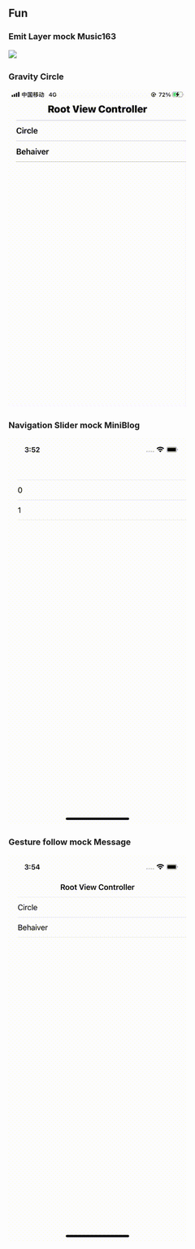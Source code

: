 ## Fun


### Emit Layer mock Music163
![](./resource/emitLayer.gif)

### Gravity Circle

![](./resource/gravityCircle.gif)

### Navigation Slider mock MiniBlog

![](./resource/navigationSlider.gif)

### Gesture follow mock Message

![](./resource/messageBounces.gif)